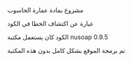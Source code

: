 مشروع بمادة عمارة الحاسوب

عبارة عن اكتشاف الخطا في الكود 


الكود كان يستعمل مكتبة nusoap 0.9.5


تم برمجة الموقع بشكل كامل بدون هذه المكتبة 
